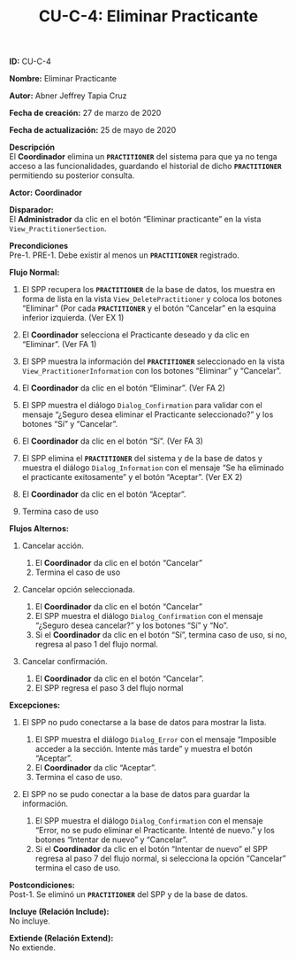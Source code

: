 ﻿---
layout: page
title: "CU-C-4: Eliminar Practicante"
permalink: /design-specification/uc-descriptions/coordinator/cu-c-4/
hide_hero: true
---

**ID:** CU-C-4

**Nombre:** Eliminar Practicante

**Autor:** Abner Jeffrey Tapia Cruz

**Fecha de creación:** 27 de marzo de 2020

**Fecha de actualización:** 25 de mayo de 2020

**Descripción**  
El **Coordinador** elimina un **`PRACTITIONER`** del sistema para que ya no tenga acceso a las funcionalidades, guardando el historial de dicho **`PRACTITIONER`** permitiendo su posterior consulta.

**Actor:** **Coordinador**

**Disparador:**  
El **Administrador** da clic en el botón “Eliminar practicante” en la vista `View_PractitionerSection`.

**Precondiciones**  
Pre-1. PRE-1. Debe existir al menos un **`PRACTITIONER`** registrado.

**Flujo Normal:**  
1. El SPP recupera los **`PRACTITIONER`** de la base de datos, los muestra en forma de lista en la vista `View_DeletePractitioner` y coloca los botones “Eliminar” (Por cada **`PRACTITIONER`** y el botón “Cancelar” en la esquina inferior izquierda. (Ver EX 1)

2. El **Coordinador** selecciona el Practicante deseado y da clic en “Eliminar”. (Ver FA 1)

3. El SPP muestra la información del **`PRACTITIONER`** seleccionado en la vista `View_PractitionerInformation` con los botones “Eliminar” y “Cancelar”.

4. El **Coordinador** da clic en el botón “Eliminar”. (Ver FA 2)

5. El SPP muestra el diálogo `Dialog_Confirmation` para validar con el mensaje “¿Seguro desea eliminar el Practicante seleccionado?” y los botones “Sí” y “Cancelar”.

6. El **Coordinador** da clic en el botón “Sí”. (Ver FA 3)

7. El SPP elimina el **`PRACTITIONER`** del sistema y de la base de datos y muestra el diálogo `Dialog_Information` con el mensaje “Se ha eliminado el practicante exitosamente” y el botón “Aceptar”. (Ver EX 2)

8. El **Coordinador** da clic en el botón “Aceptar”.

9. Termina caso de uso

**Flujos Alternos:**  

1. Cancelar acción.

	1. El **Coordinador** da clic en el botón “Cancelar”
	2. Termina el caso de uso

2. Cancelar opción  seleccionada.

	1. El **Coordinador** da clic en el botón “Cancelar”
	2. El SPP muestra el diálogo `Dialog_Confirmation` con el mensaje “¿Seguro desea cancelar?” y los botones “Sí” y “No”.
	3. Si el **Coordinador** da clic en el botón “Sí”, termina caso de uso, si no, regresa al paso 1 del flujo normal.

3. Cancelar confirmación.

	1. El **Coordinador** da clic en el botón “Cancelar”.
	2. El SPP regresa el paso 3 del flujo normal

**Excepciones:**  
1. El SPP no pudo conectarse a la base de datos para mostrar la lista.

	1. El SPP muestra el diálogo `Dialog_Error` con el mensaje “Imposible acceder a la sección. Intente más tarde” y muestra el botón “Aceptar”.
	2. El **Coordinador** da clic “Aceptar”.
	3. Termina el caso de uso.

2. El SPP no se pudo conectar a la base de datos para guardar la información.

	1. El SPP muestra el diálogo `Dialog_Confirmation` con el mensaje “Error, no se pudo eliminar el Practicante. Intenté de nuevo.” y los botones “Intentar de nuevo” y “Cancelar”.
	2. Si el **Coordinador** da clic en el botón “Intentar de nuevo” el SPP regresa al paso 7 del flujo normal, si selecciona la opción “Cancelar” termina el caso de uso.

**Postcondiciones:**  
Post-1. Se eliminó un **`PRACTITIONER`** del SPP y de la base de datos.

**Incluye (Relación Include):**  
No incluye.

**Extiende (Relación Extend):**  
No extiende.
